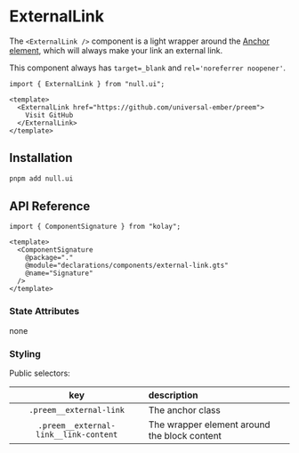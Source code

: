 # ExternalLink

The `<ExternalLink />` component is a light wrapper around the [Anchor element][mdn-a], which will always make your link an external link.

[mdn-a]: https://developer.mozilla.org/en-US/docs/Web/HTML/Element/a

This component always has `target=_blank` and `rel='noreferrer noopener'`.

```gjs live
import { ExternalLink } from "null.ui";

<template>
  <ExternalLink href="https://github.com/universal-ember/preem">
    Visit GitHub
  </ExternalLink>
</template>
```

## Installation

```bash
pnpm add null.ui
```

## API Reference

```gjs live no-shadow
import { ComponentSignature } from "kolay";

<template>
  <ComponentSignature
    @package="."
    @module="declarations/components/external-link.gts"
    @name="Signature"
  />
</template>
```

### State Attributes

none

### Styling

Public selectors:

|                  key                  | description                                  |
| :-----------------------------------: | :------------------------------------------- |
|        `.preem__external-link`        | The anchor class                             |
| `.preem__external-link__link-content` | The wrapper element around the block content |
